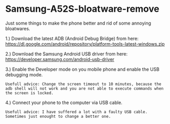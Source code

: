 # Samsung-A52S-bloatware-remove
Just some things to make the phone better and rid of some annoying bloatwares.


1.) Download the latest ADB (Android Debug Bridge) from here: https://dl.google.com/android/repository/platform-tools-latest-windows.zip


2.) Download the Samsung Android USB driver from here: https://developer.samsung.com/android-usb-driver


3.) Enable the Developer mode on you mobile phone and enable the USB debugging mode.

    Usefull advice: Change the screen timeout to 10 minutes, because the adb shell will not work and you are not able to execute commands when the screen is locked.
    
  
4.) Connect your phone to the computer via USB cable.

    Usefull advice: I have suffered a lot with a faulty USB cable. Sometimes just enought to change a better one.
    
